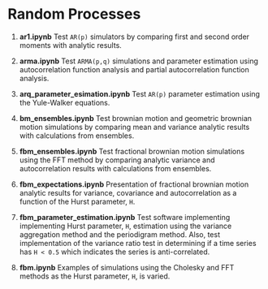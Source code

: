 # Random Processes

1. **ar1.ipynb** Test `AR(p)` simulators by comparing first and second order moments with analytic results.

2. **arma.ipynb** Test `ARMA(p,q)` simulations and parameter estimation using autocorrelation function analysis and partial autocorrelation function analysis.

3. **arq_parameter_esimation.ipynb** Test `AR(p)` parameter estimation using the Yule-Walker equations.

4. **bm_ensembles.ipynb** Test brownian motion and geometric brownian motion simulations by comparing mean and variance analytic results with calculations from ensembles.

4. **fbm_ensembles.ipynb** Test fractional brownian motion simulations using the FFT method by comparing analytic variance and autocorrelation results with calculations from ensembles.

5. **fbm_expectations.ipynb** Presentation of fractional brownian motion analytic results for variance, covariance and autocorrelation as a function of the Hurst parameter, `H`.

6. **fbm_parameter_estimation.ipynb** Test software implementing implementing Hurst parameter, `H`, estimation using the variance aggregation method and the periodigram method. Also, test implementation of the variance ratio test in determining if a time series has `H < 0.5` which indicates the series is anti-correlated.

7. **fbm.ipynb** Examples of simulations using the Cholesky and FFT methods as the Hurst parameter, `H`, is varied.
